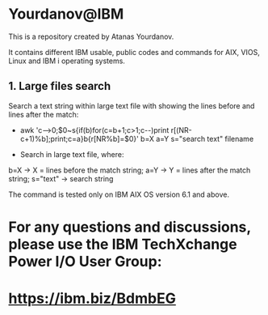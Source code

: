 
# Yourdanov@IBM	

This is a repository created by Atanas Yourdanov.

It contains different IBM usable, public codes and commands for AIX, VIOS, Linux and IBM i operating systems.

## 1. Large files search

Search a text string within large text file with showing the lines before and lines after the match:

* awk 'c-->0;$0~s{if(b)for(c=b+1;c>1;c--)print r[(NR-c+1)%b];print;c=a}b{r[NR%b]=$0}' b=X a=Y s="search text" filename

- Search in large text file, where:

b=X -> X = lines before the match string;
a=Y -> Y = lines after the match string;
s="text" -> search string

The command is tested only on IBM AIX OS version 6.1 and above.

# For any questions and discussions, please use the IBM TechXchange Power I/O User Group:

# https://ibm.biz/BdmbEG	 
